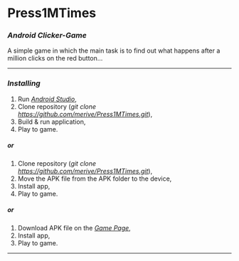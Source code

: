 # Press1MTimes
### _Android Clicker-Game_
A simple game in which the main task is to find out what happens after a million clicks on the red button...
_____
### _Installing_
1. Run [_Android Studio_](https://developer.android.com/studio),
2. Clone repository (_git clone https://github.com/merive/Press1MTimes.git_),
3. Build & run application,
4. Play to game.
##### _or_
1. Clone repository (_git clone https://github.com/merive/Press1MTimes.git_),
2. Move the APK file from the APK folder to the device,
3. Install app,
4. Play to game.
##### _or_
1. Download APK file on the [_Game Page_](https://merive.herokuapp.com/press1mtimes),
2. Install app,
3. Play to game.
_____